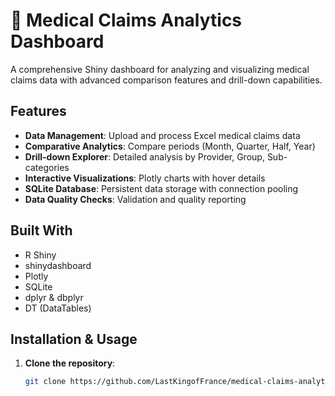 # 🏥 Medical Claims Analytics Dashboard

A comprehensive Shiny dashboard for analyzing and visualizing medical claims data with advanced comparison features and drill-down capabilities.

## Features

- **Data Management**: Upload and process Excel medical claims data
- **Comparative Analytics**: Compare periods (Month, Quarter, Half, Year)
- **Drill-down Explorer**: Detailed analysis by Provider, Group, Sub-categories
- **Interactive Visualizations**: Plotly charts with hover details
- **SQLite Database**: Persistent data storage with connection pooling
- **Data Quality Checks**: Validation and quality reporting

## Built With

- R Shiny
- shinydashboard
- Plotly
- SQLite
- dplyr & dbplyr
- DT (DataTables)

## Installation & Usage

1. **Clone the repository**:
   ```bash
   git clone https://github.com/LastKingofFrance/medical-claims-analytics.git